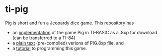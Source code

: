 # ti-pig

[Pig](http://cs.gettysburg.edu/projects/pig/) is short and fun a Jeopardy dice game. This repository has

- an [implementation](https://github.com/PeterEFrancis/ti-pig/blob/master/PIG.8xp) of the game Pig in TI-BASIC as a .8xp for download (can be transferred to a TI-84)
- a [plain text](https://github.com/PeterEFrancis/ti-pig/blob/master/PIG) (pre-compiled) verions of PIG.8xp file, and
- a [tutorial](https://github.com/PeterEFrancis/ti-pig/blob/master/tutorial.md) to programming this game.
